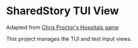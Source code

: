 # SharedStory TUI View
Adapted from [Chris Proctor's Hospitals game](https://github.com/cproctor/hospitals)

This project manages the TUI and text input views.
